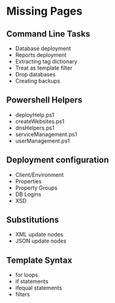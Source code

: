 # Missing Pages

## Command Line Tasks

* Database deployment
* Reports deployment
* Extracting tag dictionary
* Treat as template filter
* Drop databases
* Creating backups

## Powershell Helpers

* deployHelp.ps1
* createWebsites.ps1
* dnsHelpers.ps1
* serviceManagement.ps1
* userManagement.ps1

## Deployment configuration

* Client/Environment
* Properties
* Property Groups
* DB Logins
* XSD

## Substitutions

* XML update nodes
* JSON update nodes

## Template Syntax

* for loops
* if statements
* ifequal statements
* filters
